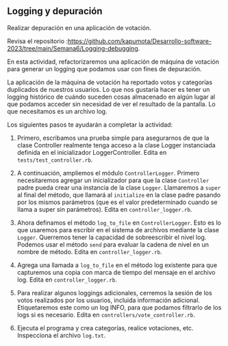 ## Logging y depuración

Realizar depuración en una aplicación de votación. 

Revisa el repositorio :https://github.com/kapumota/Desarrollo-software-2023/tree/main/Semana6/Logging-debugging.

En esta actividad, refactorizaremos una aplicación de máquina de votación para generar un logging que podamos usar con fines de depuración. 

La aplicación de la máquina de votación ha reportado votos y categorías duplicados de nuestros usuarios. 
Lo que nos gustaría hacer es tener un logging histórico de cuándo suceden cosas almacenado en algún lugar al que podamos acceder sin necesidad de ver el resultado de la pantalla. Lo que necesitamos es un archivo log. 

Los siguientes pasos te ayudarán a completar la actividad: 

1. Primero, escribamos una prueba simple para asegurarnos de que la clase Controller realmente tenga acceso a la clase Logger instanciada definida en el inicializador LoggerController. Edita en `tests/test_controller.rb`.

2. A continuación, ampliemos el módulo `ControllerLogger`. Primero necesitaremos agregar un inicializador para que la clase `Controller` padre pueda crear una instancia de la clase `Logger`. Llamaremos a `super` al final del método, que llamará al `initialize` en la clase padre pasando por los mismos parámetros (que es el valor predeterminado cuando se llama a super sin parámetros). Edita en `controller_logger.rb`.

3. Ahora definamos el método `log_to_file` en `ControllerLogger`. Esto es lo que usaremos para escribir en el sistema de archivos mediante la clase `Logger`. Querremos tener la capacidad de sobreescribir el nivel log. Podemos usar el método `send` para evaluar la cadena de nivel en un nombre de método.  Edita en `controller_logger.rb`.

4. Agrega una llamada a `log_to_file` en el método log existente para que capturemos una copia con marca de tiempo del mensaje en el archivo log. Edita en `controller_logger.rb`.
5. Para realizar algunos loggings adicionales, cerremos la sesión de los votos realizados por los usuarios, incluida información adicional. Etiquetaremos este como un log INFO, para que podamos filtrarlo de los logs si es necesario. Edita en `controllers/vote_controller.rb`.
6. Ejecuta el programa y crea categorías, realice votaciones, etc. Inspecciona el archivo `log.txt`. 

